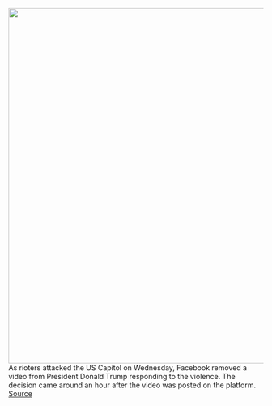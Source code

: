 <img src='https://cdn.vox-cdn.com/thumbor/4qSNX6zDRejLMMPN5_a6bSXDxog=/0x0:2040x1360/1200x800/filters:focal(857x517:1183x843)/cdn.vox-cdn.com/uploads/chorus_image/image/68630098/acastro_180406_1777_facebook_Congress_0001.0.jpg' width='700px' /><br/>
As rioters attacked the US Capitol on Wednesday, Facebook removed a video from President Donald Trump responding to the violence. The decision came around an hour after the video was posted on the platform.
<a href='https://www.theverge.com/2021/1/6/22217788/facebook-remove-trump-video-emergency-situation-mob-violence'> Source <a/>